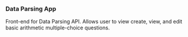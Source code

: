 ### Data Parsing App

Front-end for Data Parsing API.  Allows user to view create, view, and edit basic arithmetic multiple-choice questions.
